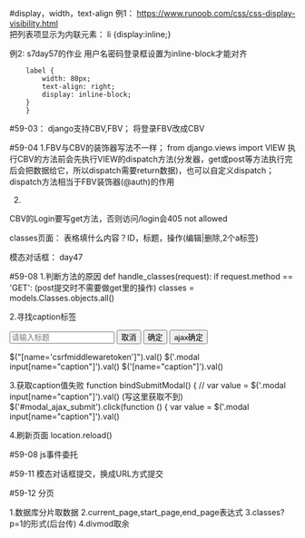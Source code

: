 #display，width，text-align
例1：
https://www.runoob.com/css/css-display-visibility.html  
把列表项显示为内联元素：
li {display:inline;}

例2:
s7day57的作业
用户名密码登录框设置为inline-block才能对齐

        label {
            width: 80px;
            text-align: right;
            display: inline-block;
        }
        }

#59-03：
django支持CBV,FBV；
将登录FBV改成CBV

#59-04
1.FBV与CBV的装饰器写法不一样；
from django.views import VIEW
执行CBV的方法前会先执行VIEW的dispatch方法(分发器，get或post等方法执行完后会把数据给它，所以dispatch需要return数据)，也可以自定义dispatch；
dispatch方法相当于FBV装饰器(@auth)的作用

2.
CBV的Login要写get方法，否则访问/login会405 not allowed





classes页面：
表格填什么内容？ID，标题，操作(编辑|删除,2个a标签)

模态对话框：
day47

#59-08
1.判断方法的原因
def handle_classes(request):
    if request.method == 'GET': (post提交时不需要做get里的操作)
		classes = models.Classes.objects.all()
		
2.寻找caption标签
    <div class="modal hide">
        <form method="post" action="/classes/">
            <input name="caption" type="text" placeholder="请输入标题">
            <input id="id_modal_cancel" type="button" value="取消">
            <input type="submit" value="确定">
            <input id="modal_ajax_submit" type="button" value="ajax确定">
        </form>
    </div>
	
$("[name='csrfmiddlewaretoken']").val()
$('.modal input[name="caption"]').val()
$('[name="caption"]').val()

3.获取caption值失败
function bindSubmitModal() {
	// var value = $('.modal input[name="caption"]').val() (写这里获取不到)
	$('#modal_ajax_submit').click(function () {
		var value = $('.modal input[name="caption"]').val()
		
4.刷新页面
location.reload()

#59-08
js事件委托

#59-11
模态对话框提交，换成URL方式提交

#59-12
分页

1.数据库分片取数据
2.current_page,start_page,end_page表达式
3.classes?p=1的形式(后台传)
4.divmod取余